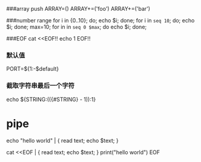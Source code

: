 ###array push
ARRAY=()
ARRAY+=('foo')
ARRAY+=('bar')

###number range
for i in {0..10}; do; echo $i; done;
for i in `seq 10`; do; echo $i; done;
max=10; for in in `seq 0 $max`; do echo $i; done;

###EOF
cat <<EOF!!
echo 1
EOF!!

### 默认值
PORT=${1:-$default}

### 截取字符串最后一个字符
echo ${STRING:$((${#STRING} - 1)):1}

# pipe
echo "hello world" | { read text; echo $text; }

cat <<EOF | { read text; echo $text; }
  print("hello world")
EOF
